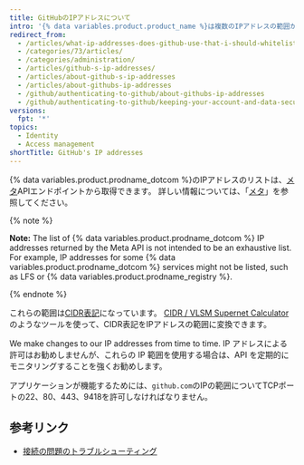 ```yaml
---
title: GitHubのIPアドレスについて
intro: '{% data variables.product.product_name %}は複数のIPアドレスの範囲からアプリケーションを提供します。この範囲は、APIを通じて取得できます。'
redirect_from:
  - /articles/what-ip-addresses-does-github-use-that-i-should-whitelist/
  - /categories/73/articles/
  - /categories/administration/
  - /articles/github-s-ip-addresses/
  - /articles/about-github-s-ip-addresses
  - /articles/about-githubs-ip-addresses
  - /github/authenticating-to-github/about-githubs-ip-addresses
  - /github/authenticating-to-github/keeping-your-account-and-data-secure/about-githubs-ip-addresses
versions:
  fpt: '*'
topics:
  - Identity
  - Access management
shortTitle: GitHub's IP addresses
---
```


{% data variables.product.prodname_dotcom %}のIPアドレスのリストは、[メタ](https://api.github.com/meta)APIエンドポイントから取得できます。 詳しい情報については、「[メタ](/rest/reference/meta)」を参照してください。

{% note %}

**Note:** The list of {% data variables.product.prodname_dotcom %} IP addresses returned by the Meta API is not intended to be an exhaustive list. For example, IP addresses for some {% data variables.product.prodname_dotcom %} services might not be listed, such as LFS or {% data variables.product.prodname_registry %}.

{% endnote %}

これらの範囲は[CIDR表記](https://en.wikipedia.org/wiki/Classless_Inter-Domain_Routing#CIDR_notation)になっています。 [CIDR / VLSM Supernet Calculator](http://www.subnet-calculator.com/cidr.php)のようなツールを使って、CIDR表記をIPアドレスの範囲に変換できます。

We make changes to our IP addresses from time to time. IP アドレスによる許可はお勧めしませんが、これらの IP 範囲を使用する場合は、API を定期的にモニタリングすることを強くお勧めします。

アプリケーションが機能するためには、`github.com`のIPの範囲についてTCPポートの22、80、443、9418を許可しなければなりません。

## 参考リンク

- [接続の問題のトラブルシューティング](/articles/troubleshooting-connectivity-problems)
